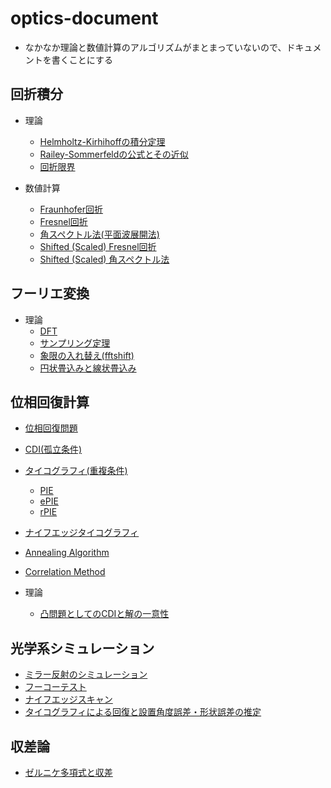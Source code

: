 # optics-document
- なかなか理論と数値計算のアルゴリズムがまとまっていないので、ドキュメントを書くことにする

## 回折積分

- 理論
    - [Helmholtz-Kirhihoffの積分定理]()
    - [Railey-Sommerfeldの公式とその近似]()
    - [回折限界]()

- 数値計算
    - [Fraunhofer回折]()
    - [Fresnel回折]()
    - [角スペクトル法(平面波展開法)]()
    - [Shifted (Scaled) Fresnel回折]()
    - [Shifted (Scaled) 角スペクトル法]()

## フーリエ変換

- 理論
    - [DFT]()
    - [サンプリング定理]()
    - [象限の入れ替え(fftshift)]()
    - [円状畳込みと線状畳込み]()


## 位相回復計算

- [位相回復問題]()
- [CDI(孤立条件)]()
- [タイコグラフィ(重複条件)]()
    - [PIE]()
    - [ePIE]()
    - [rPIE]()
- [ナイフエッジタイコグラフィ]()
- [Annealing Algorithm]()
- [Correlation Method]()

- 理論
    - [凸問題としてのCDIと解の一意性]()

## 光学系シミュレーション

- [ミラー反射のシミュレーション]()
- [フーコーテスト]()
- [ナイフエッジスキャン]()
- [タイコグラフィによる回復と設置角度誤差・形状誤差の推定]()


## 収差論

- [ゼルニケ多項式と収差]()

